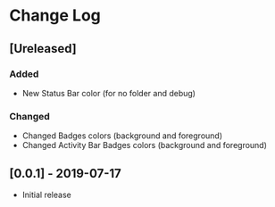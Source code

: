 # Change Log

## [Ureleased]

### Added
- New Status Bar color (for no folder and debug)

### Changed
- Changed Badges colors (background and foreground)
- Changed Activity Bar Badges colors (background and foreground)

## [0.0.1] - 2019-07-17
- Initial release
